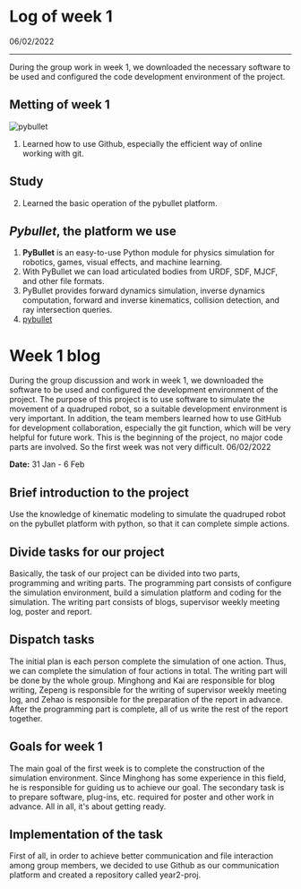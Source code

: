 # Log of week 1
06/02/2022
************************
During the group work in week 1, we downloaded the necessary software to be used and configured the code development environment of the project.
## Metting of week 1
![pybullet](https://i0.hdslb.com/bfs/album/c8adc5887d5039327957d0b0acf4bec3589fae10.png)

1. Learned how to use Github, especially the efficient way of online working with git.
## Study 
2. Learned the basic operation of the pybullet platform.

## *Pybullet*, the platform we use
1. **PyBullet** is an easy-to-use Python module for physics simulation for robotics, games, visual effects, and machine learning. 
2. With PyBullet we can load articulated bodies from URDF, SDF, MJCF, and other file formats. 
3. PyBullet provides forward dynamics simulation, inverse dynamics computation, forward and inverse kinematics, collision detection, and ray intersection queries. 
4. [pybullet](https://pybullet.org/wordpress/)
   
# Week 1 blog
During the group discussion and work in week 1, we downloaded the software to be used and configured the development environment of the project.
The purpose of this project is to use software to simulate the movement of a quadruped robot, so a suitable development environment is very important. In addition, the team members learned how to use GitHub for development collaboration, especially the git function, which will be very helpful for future work.
This is the beginning of the project, no major code parts are involved. So the first week was not very difficult.
06/02/2022 

**Date:** 31 Jan - 6 Feb

## Brief introduction to the project

Use the knowledge of kinematic modeling to simulate the quadruped robot on the pybullet platform with python, so that it can complete simple actions. 

## Divide tasks for our project

Basically, the task of our project can be divided into two parts, programming and writing parts. The programming part consists of configure the simulation environment, build a simulation platform and coding for the simulation. The writing part consists of blogs, supervisor weekly meeting log, poster and report.

## Dispatch tasks

The initial plan is each person complete the simulation of one action. Thus, we can complete the simulation of four actions in total. The writing part will be done by the whole group. Minghong and Kai are responsible for blog writing, Zepeng is responsible for the writing of supervisor weekly meeting log, and Zehao is responsible for the preparation of the report in advance. After the programming part is complete, all of us write the rest of the report together.

## Goals for week 1

The main goal of the first week is to complete the construction of the simulation environment. Since Minghong has some experience in this field, he is responsible for guiding us to achieve our goal. The secondary task is to prepare software, plug-ins, etc. required for poster and other work in advance. All in all, it's about getting ready.

## Implementation of the task

First of all, in order to achieve better communication and file interaction among group members, we decided to use Github as our communication platform and created a repository called year2-proj.
